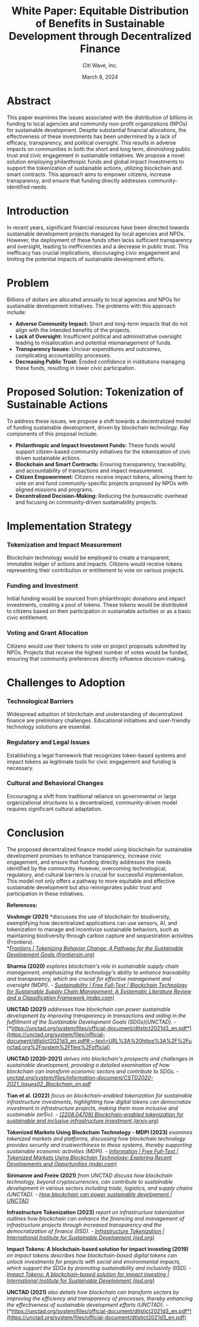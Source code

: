 # <div align="center">White Paper: Equitable Distribution of Benefits in Sustainable Development through Decentralized Finance </div>
<div align="center">Citi Wave, Inc. 

March 8, 2024</div>

# **Abstract**

This paper examines the issues associated with the distribution of billions in funding to local agencies and community non-profit organizations (NPOs) for sustainable development. Despite substantial financial allocations, the effectiveness of these investments has been undermined by a lack of efficacy, transparency, and political oversight. This results in adverse impacts on communities in both the short and long term, diminishing public trust and civic engagement in sustainable initiatives. We propose a novel solution employing philanthropic funds and global impact investments to support the tokenization of sustainable actions, utilizing blockchain and smart contracts. This approach aims to empower citizens, increase transparency, and ensure that funding directly addresses community-identified needs.

# **Introduction**

In recent years, significant financial resources have been directed towards sustainable development projects managed by local agencies and NPOs. However, the deployment of these funds often lacks sufficient transparency and oversight, leading to inefficiencies and a decrease in public trust. This inefficacy has crucial implications, discouraging civic engagement and limiting the potential impacts of sustainable development efforts.

# **Problem**

Billions of dollars are allocated annually to local agencies and NPOs for sustainable development initiatives. The problems with this approach include:

-   **Adverse Community Impact:** Short and long-term impacts that do not align with the intended benefits of the projects.
-   **Lack of Oversight:** Insufficient political and administrative oversight leading to misallocation and potential mismanagement of funds.
-   **Transparency Issues:** Unclear expenditures and outcomes, complicating accountability processes.
-   **Decreasing Public Trust:** Eroded confidence in institutions managing these funds, resulting in lower civic participation.

# **Proposed Solution: Tokenization of Sustainable Actions**

To address these issues, we propose a shift towards a decentralized model of funding sustainable development, driven by blockchain technology. Key components of this proposal include:

-   **Philanthropic and Impact Investment Funds:** These funds would support citizen-based community initiatives for the tokenization of civic driven sustainable actions.
-   **Blockchain and Smart Contracts:** Ensuring transparency, traceability, and accountability of transactions and impact measurement.
-   **Citizen Empowerment:** Citizens receive impact tokens, allowing them to vote on and fund community-specific projects proposed by NPOs with aligned missions and programs.
-   **Decentralized Decision-Making:** Reducing the bureaucratic overhead and focusing on community-driven sustainability projects.

# **Implementation Strategy**

### 

### **Tokenization and Impact Measurement**

Blockchain technology would be employed to create a transparent, immutable ledger of actions and impacts. Citizens would receive tokens representing their contribution or entitlement to vote on various projects.

### **Funding and Investment**

Initial funding would be sourced from philanthropic donations and impact investments, creating a pool of tokens. These tokens would be distributed to citizens based on their participation in sustainable activities or as a basic civic entitlement.

### **Voting and Grant Allocation**

Citizens would use their tokens to vote on project proposals submitted by NPOs. Projects that receive the highest number of votes would be funded, ensuring that community preferences directly influence decision-making.

# **Challenges to Adoption**

### **Technological Barriers**

Widespread adoption of blockchain and understanding of decentralized finance are preliminary challenges. Educational initiatives and user-friendly technology solutions are essential.

### **Regulatory and Legal Issues**

Establishing a legal framework that recognizes token-based systems and impact tokens as legitimate tools for civic engagement and funding is necessary.

### **Cultural and Behavioral Changes**

Encouraging a shift from traditional reliance on governmental or large organizational structures to a decentralized, community-driven model requires significant cultural adaptation.

# **Conclusion**

The proposed decentralized finance model using blockchain for sustainable development promises to enhance transparency, increase civic engagement, and ensure that funding directly addresses the needs identified by the community. However, overcoming technological, regulatory, and cultural barriers is crucial for successful implementation. This model not only offers a pathway to more equitable and effective sustainable development but also reinvigorates public trust and participation in these initiatives.

**References:**

**Voshmgir (2021)** *discusses the use of blockchain for biodiversity, exemplifying how decentralized applications can use sensors, AI, and tokenization to manage and incentivize sustainable behaviors, such as maintaining biodiversity through carbon capture and sequestration activities​ (Frontiers)​.  
*[*Frontiers \| Tokenizing Behavior Change: A Pathway for the Sustainable Development Goals (frontiersin.org)*](https://www.frontiersin.org/articles/10.3389/fbloc.2021.730101/full)

**Sharma (2020)** *explores blockchain's role in sustainable supply chain management, emphasizing the technology's ability to enhance traceability and transparency, which are crucial for effective management and oversight​ (MDPI)​. -* [*Sustainability \| Free Full-Text \| Blockchain Technology for Sustainable Supply Chain Management: A Systematic Literature Review and a Classification Framework (mdpi.com)*](https://www.mdpi.com/2071-1050/12/18/7638)

**UNCTAD (2021)** *addresses how blockchain can power sustainable development by improving transparency in transactions and aiding in the fulfillment of the Sustainable Development Goals (SDGs)​ (UNCTAD)​. -* [*https://unctad.org/system/files/official-document/dtlstict2021d3_en.pdf*](https://unctad.org/system/files/official-document/dtlstict2021d3_en.pdf#:~:text=URL%3A%20https%3A%2F%2Functad.org%2Fsystem%2Ffiles%2Fofficial)

**UNCTAD (2020-2021)** *delves into blockchain's prospects and challenges in sustainable development, providing a detailed examination of how blockchain can transform economic sectors and contribute to SDGs. -* [*unctad.org/system/files/information-document/CSTD2020-2021_Issues02_Blockchain_en.pdf*](https://unctad.org/system/files/information-document/CSTD2020-2021_Issues02_Blockchain_en.pdf)

**Tian et al. (2022)** *focus on blockchain-enabled tokenization for sustainable infrastructure investments, highlighting how digital tokens can democratize investment in infrastructure projects, making them more inclusive and sustainable​ (ar5iv)​. -* [*[2208.04709] Blockchain-enabled tokenization for sustainable and inclusive infrastructure investment (arxiv.org)*](https://arxiv.org/abs/2208.04709)

**Tokenized Markets Using Blockchain Technology - MDPI (2023)** *examines tokenized markets and platforms, discussing how blockchain technology provides security and trustworthiness to these systems, thereby supporting sustainable economic activities​ (MDPI)​. -* [*Information \| Free Full-Text \| Tokenized Markets Using Blockchain Technology: Exploring Recent Developments and Opportunities (mdpi.com)*](https://www.mdpi.com/2078-2489/14/6/347)

**Sirimanne and Freire (2021)** *from UNCTAD discuss how blockchain technology, beyond cryptocurrencies, can contribute to sustainable development in various sectors including trade, logistics, and supply chains​ (UNCTAD)​. -* [*How blockchain can power sustainable development \| UNCTAD*](https://unctad.org/news/how-blockchain-can-power-sustainable-development)

**Infrastructure Tokenization (2023)** *report on infrastructure tokenization outlines how blockchain can enhance the financing and management of infrastructure projects through increased transparency and the democratization of finance​ (IISD)​. -* [*Infrastructure Tokenization \| International Institute for Sustainable Development (iisd.org)*](https://www.iisd.org/publications/report/infrastructure-tokenization-blockchain-financing)

**Impact Tokens: A blockchain-based solution for impact investing (2019)** *on impact tokens describes how blockchain-based digital tokens can unlock investments for projects with social and environmental impacts, which support the SDGs by promoting sustainability and inclusivity​ (IISD)​. -* [*Impact Tokens: A blockchain-based solution for impact investing \| International Institute for Sustainable Development (iisd.org)*](https://www.iisd.org/publications/report/impact-tokens-blockchain-based-solution-impact-investing)

**UNCTAD (2021)** *also details how blockchain can transform sectors by improving the efficiency and transparency of processes, thereby enhancing the effectiveness of sustainable development efforts​ (UNCTAD)​. -* [*https://unctad.org/system/files/official-document/dtlstict2021d3_en.pdf*](https://unctad.org/system/files/official-document/dtlstict2021d3_en.pdf)
